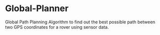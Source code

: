 # Global-Planner
Global Path Planning Algorithm to find out the best possible path between two GPS coordinates for a rover using sensor data.
